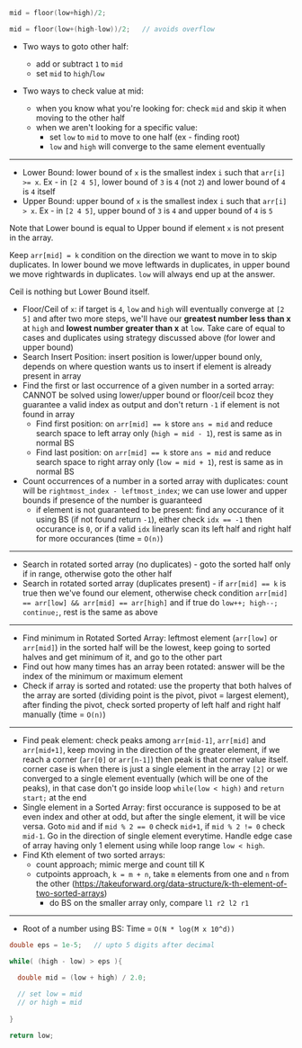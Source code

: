 ```cpp
mid = floor(low+high)/2;

mid = floor(low+(high-low))/2;   // avoids overflow
```

- Two ways to goto other half:
  - add or subtract `1` to `mid`
  - set `mid` to `high`/`low`

- Two ways to check value at mid:
  - when you know what you're looking for: check `mid` and skip it when moving to the other half
  - when we aren't looking for a specific value:
    - set `low` to `mid` to move to one half (ex - finding root)
    - `low` and `high` will converge to the same element eventually 
---
- Lower Bound: lower bound of `x` is the smallest index `i` such that `arr[i] >= x`. Ex - in `[2 4 5]`, lower bound of `3` is `4` (not `2`) and lower bound of `4` is `4` itself
- Upper Bound: upper bound of `x` is the smallest index `i` such that `arr[i] > x`.  Ex - in `[2 4 5]`, upper bound of `3` is `4` and upper bound of `4` is `5`

Note that Lower bound is equal to Upper bound if element `x` is not present in the array. 

Keep `arr[mid] = k` condition on the direction we want to move in to skip duplicates. In lower bound we move leftwards in duplicates, in upper bound we move rightwards in duplicates. `low` will always end up at the answer.

Ceil is nothing but Lower Bound itself.

- Floor/Ceil of `x`: if target is `4`, `low` and `high` will eventually converge at `[2 5]` and after two more steps, we'll have our **greatest number less than x** at `high` and **lowest number greater than x** at `low`. Take care of equal to cases and duplicates using strategy discussed above (for lower and upper bound)
- Search Insert Position: insert position is lower/upper bound only, depends on where question wants us to insert if element is already present in array
- Find the first or last occurrence of a given number in a sorted array: CANNOT be solved using lower/upper bound or floor/ceil bcoz they guarantee a valid index as output and don't return `-1` if element is not found in array
  - Find first position: on `arr[mid] == k` store `ans = mid` and reduce search space to left array only (`high = mid - 1`), rest is same as in normal BS
  - Find last position: on `arr[mid] == k` store `ans = mid` and reduce search space to right array only (`low = mid + 1`), rest is same as in normal BS
- Count occurrences of a number in a sorted array with duplicates: count will be `rightmost_index - leftmost_index`; we can use lower and upper bounds if presence of the number is guaranteed
  - if element is not guaranteed to be present: find any occurance of it using BS (if not found return `-1`), either check `idx == -1` then occurance is `0`, or if a valid `idx` linearly scan its left half and right half for more occurances (time = `O(n)`)
---
- Search in rotated sorted array (no duplicates) - goto the sorted half only if in range, otherwise goto the other half
- Search in rotated sorted array (duplicates present) - if `arr[mid] == k` is true then we've found our element, otherwise check condition `arr[mid] == arr[low] && arr[mid] == arr[high]` and if true do `low++; high--; continue;`, rest is the same as above
--- 
- Find minimum in Rotated Sorted Array: leftmost element (`arr[low]` or `arr[mid]`) in the sorted half will be the lowest, keep going to sorted halves and get minimum of it, and go to the other part
- Find out how many times has an array been rotated: answer will be the index of the minimum or maximum element
- Check if array is sorted and rotated: use the property that both halves of the array are sorted (dividing point is the pivot, pivot = largest element), after finding the pivot, check sorted property of left half and right half manually (time = `O(n)`)
---
- Find peak element: check peaks among `arr[mid-1]`, `arr[mid]` and `arr[mid+1]`, keep moving in the direction of the greater element, if we reach a corner (`arr[0]` or `arr[n-1]`) then peak is that corner value itself. corner case is when there is just a single element in the array `[2]` or we converged to a single element eventually (which will be one of the peaks), in that case don't go inside loop `while(low < high)` and `return start;` at the end
- Single element in a Sorted Array: first occurance is supposed to be at even index and other at odd, but after the single element, it will be vice versa. Goto `mid` and if `mid % 2 == 0` check `mid+1`, if `mid % 2 != 0` check `mid-1`. Go in the direction of single element everytime. Handle edge case of array having only 1 element using while loop range `low < high`.
- Find Kth element of two sorted arrays: 
  - count approach; mimic merge and count till K
  - cutpoints approach, `k = m + n`, take `m` elements from one and `n` from the other (https://takeuforward.org/data-structure/k-th-element-of-two-sorted-arrays)
    - do BS on the smaller array only, compare `l1 r2 l2 r1`
---
- Root of a number using BS: Time = `O(N * log(M x 10^d))`
```cpp
double eps = 1e-5;   // upto 5 digits after decimal

while( (high - low) > eps ){

  double mid = (low + high) / 2.0;
  
  // set low = mid
  // or high = mid
  
}

return low;
```
